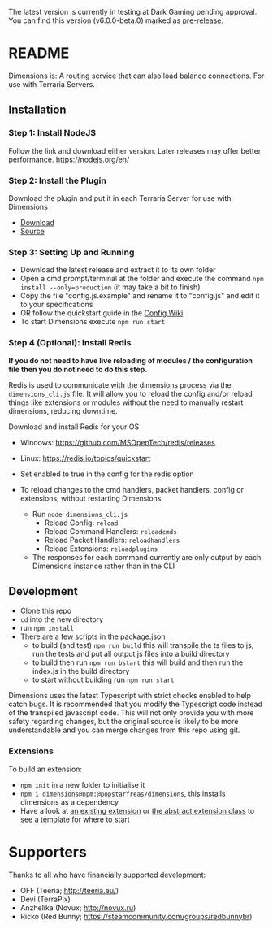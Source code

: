 The latest version is currently in testing at Dark Gaming pending approval. You can find this version (v6.0.0-beta.0) marked as [pre-release](https://github.com/popstarfreas/Dimensions/releases).

# README #

Dimensions is: A routing service that can also load balance connections. For use with Terraria Servers.

## Installation
### Step 1: Install NodeJS
Follow the link and download either version. Later releases may offer better performance. https://nodejs.org/en/
 
### Step 2: Install the Plugin
Download the plugin and put it in each Terraria Server for use with Dimensions
 * [Download](https://github.com/popstarfreas/Dimensions-TerrariaServer/releases)
 * [Source](https://github.com/popstarfreas/Dimensions-TerrariaServer)

### Step 3: Setting Up and Running
 * Download the latest release and extract it to its own folder
 * Open a cmd prompt/terminal at the folder and execute the command `npm install --only=production` (it may take a bit to finish)
 * Copy the file "config.js.example" and rename it to "config.js" and edit it to your specifications
 * OR follow the quickstart guide in the [Config Wiki](https://github.com/popstarfreas/Dimensions/wiki/Config)
 * To start Dimensions execute `npm run start`

### Step 4 (Optional): Install Redis
**If you do not need to have live reloading of modules / the configuration file then you do not need to do this step.**

Redis is used to communicate with the dimensions process via the `dimensions_cli.js` file. It will allow you to reload the config and/or reload things like extensions or modules without the need to manually restart dimensions, reducing downtime.

Download and install Redis for your OS
 * Windows: https://github.com/MSOpenTech/redis/releases
 * Linux: https://redis.io/topics/quickstart
 

 * Set enabled to true in the config for the redis option
 * To reload changes to the cmd handlers, packet handlers, config or extensions, without restarting Dimensions
    * Run `node dimensions_cli.js`
        * Reload Config: `reload`
        * Reload Command Handlers: `reloadcmds`
        * Reload Packet Handlers: `reloadhandlers`
        * Reload Extensions: `reloadplugins`
    * The responses for each command currently are only output by each Dimensions instance rather than in the CLI

## Development

* Clone this repo
* `cd` into the new directory
* run ```npm install```
* There are a few scripts in the package.json
    * to build (and test) ```npm run build``` this will transpile the ts files to js, run the tests and put all output js files into a build directory
    * to build then run ```npm run bstart``` this will build and then run the index.js in the build directory
    * to start without building run `npm run start`

Dimensions uses the latest Typescript with strict checks enabled to help catch bugs. It is recommended that you modify the Typescript code instead of the transpiled javascript code. This will not only provide you with more safety regarding changes, but the original source is likely to be more understandable and you can merge changes from this repo using git.

### Extensions
To build an extension:
 * ``npm init`` in a new folder to initialise it
 * ``npm i dimensions@npm:@popstarfreas/dimensions``, this installs dimensions as a dependency
 * Have a look at [an existing extension](https://github.com/popstarfreas/Kickback/blob/master/index.ts) or [the abstract extension class](https://github.com/popstarfreas/Dimensions/blob/dev/node_modules/dimensions/extension/index.ts) to see a template for where to start
   
# Supporters
Thanks to all who have financially supported development:

 * OFF (Teeria; http://teeria.eu/)
 * Devi (TerraPix)
 * Anzhelika (Novux; http://novux.ru)
 * Ricko (Red Bunny; https://steamcommunity.com/groups/redbunnybr)
